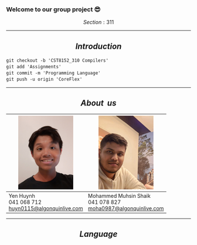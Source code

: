 ### Welcome to our group project 😎
$$Section: 311$$

---

$$Introduction$$
-
```diff
git checkout -b 'CST8152_310 Compilers'
git add 'Assignments'
git commit -m 'Programming Language'
git push -u origin 'CoreFlex'
```
---
$$About \ \ us$$
---
| <code><img height="200" alt="YenHuynh" src="images/YenHuynh.jpg"></code>  | <code><img height="200" alt="Mohammed" src="images/MohammedMuhsinShaik.jpg"></code> | 
| - | - | 
| Yen Huynh </br> 041 068 712 </br> huyn0115@algonquinlive.com | Mohammed Muhsin Shaik </br> 041 078 827 </br> moha0987@algonquinlive.com |

---
$$Language$$
-
